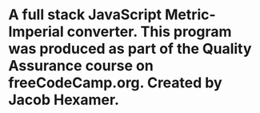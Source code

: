 # A full stack JavaScript Metric-Imperial converter. This program was produced as part of the Quality Assurance course on freeCodeCamp.org. Created by Jacob Hexamer.
